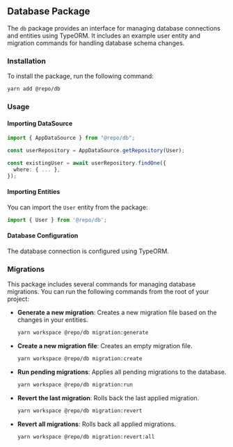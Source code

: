 ## Database Package

The `db` package provides an interface for managing database connections and entities using TypeORM. It includes an example user entity and migration commands for handling database schema changes.

### Installation

To install the package, run the following command:

```bash
yarn add @repo/db
```

### Usage

#### Importing DataSource

```typescript
import { AppDataSource } from "@repo/db";

const userRepository = AppDataSource.getRepository(User);

const existingUser = await userRepository.findOne({
  where: { ... },
});
```

#### Importing Entities

You can import the `User` entity from the package:

```typescript
import { User } from '@repo/db';
```

#### Database Configuration

The database connection is configured using TypeORM.

### Migrations

This package includes several commands for managing database migrations. You can run the following commands from the root of your project:

- **Generate a new migration**: Creates a new migration file based on the changes in your entities.
  
  ```bash
  yarn workspace @repo/db migration:generate
  ```

- **Create a new migration file**: Creates an empty migration file.
  
  ```bash
  yarn workspace @repo/db migration:create
  ```

- **Run pending migrations**: Applies all pending migrations to the database.
  
  ```bash
  yarn workspace @repo/db migration:run
  ```

- **Revert the last migration**: Rolls back the last applied migration.
  
  ```bash
  yarn workspace @repo/db migration:revert
  ```

- **Revert all migrations**: Rolls back all applied migrations.
  
  ```bash
  yarn workspace @repo/db migration:revert:all
  ```